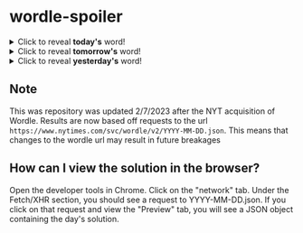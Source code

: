 # wordle-spoiler

<details>
  <summary>Click to reveal <b>today's</b> word!</summary>
  <br>
  <b> kneel </b>
</details>

<details>
  <summary>Click to reveal <b>tomorrow's</b> word!</summary>
  <br>
  <b> agile </b>
</details>

<details>
  <summary>Click to reveal <b>yesterday's</b> word!</summary>
  <br>
  <b> mouse </b>
</details>

## Note
This was repository was updated 2/7/2023 after the NYT acquisition of Wordle. Results are now based off requests to the url `https://www.nytimes.com/svc/wordle/v2/YYYY-MM-DD.json`. This means that changes to the wordle url may result in future breakages

## How can I view the solution in the browser?
Open the developer tools in Chrome. Click on the "network" tab. Under the Fetch/XHR section, you should see a request to YYYY-MM-DD.json. If you click on that request and view the "Preview" tab, you will see a JSON object containing the day's solution.